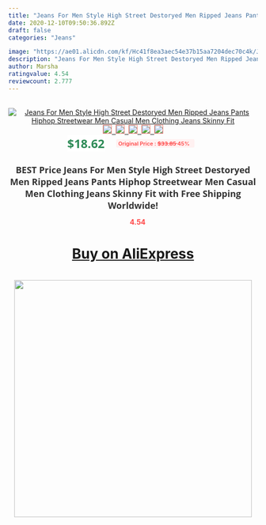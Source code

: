 ```yaml
---
title: "Jeans For Men Style High Street Destoryed Men Ripped Jeans Pants Hiphop Streetwear Men Casual Men Clothing Jeans Skinny Fit"
date: 2020-12-10T09:50:36.892Z
draft: false
categories: "Jeans"

image: "https://ae01.alicdn.com/kf/Hc41f8ea3aec54e37b15aa7204dec70c4k/Jeans-For-Men-Style-High-Street-Destoryed-Men-Ripped-Jeans-Pants-Hiphop-Streetwear-Men-Casual-Men.jpg"
description: "Jeans For Men Style High Street Destoryed Men Ripped Jeans Pants Hiphop Streetwear Men Casual Men Clothing Jeans Skinny Fit"
author: Marsha
ratingvalue: 4.54
reviewcount: 2.777
---
```

<br>
<div style="text-align: center;">
<a href="https://s.click.aliexpress.com/e/_9A5hbR" target="_blank" rel="nofollow noopener noreferrer"><img alt="Jeans For Men Style High Street Destoryed Men Ripped Jeans Pants Hiphop Streetwear Men Casual Men Clothing Jeans Skinny Fit" class="magnifier-image" src="https://ae01.alicdn.com/kf/Hc41f8ea3aec54e37b15aa7204dec70c4k/Jeans-For-Men-Style-High-Street-Destoryed-Men-Ripped-Jeans-Pants-Hiphop-Streetwear-Men-Casual-Men.jpg_640x640.jpg">
<br>
<img style="border:1px solid salmon" src="https://ae01.alicdn.com/kf/Hc41f8ea3aec54e37b15aa7204dec70c4k/Jeans-For-Men-Style-High-Street-Destoryed-Men-Ripped-Jeans-Pants-Hiphop-Streetwear-Men-Casual-Men.jpg_120x120.jpg">&nbsp;&nbsp;<img style="border:1px solid salmon" src="https://ae01.alicdn.com/kf/H456a30c235e643dc8c4d0ac66b03a498k/Jeans-For-Men-Style-High-Street-Destoryed-Men-Ripped-Jeans-Pants-Hiphop-Streetwear-Men-Casual-Men.jpg_120x120.jpg">&nbsp;&nbsp;<img style="border:1px solid salmon" src="https://ae01.alicdn.com/kf/Hce3a03a9c37b405ab240d62bfc9985e0L/Jeans-For-Men-Style-High-Street-Destoryed-Men-Ripped-Jeans-Pants-Hiphop-Streetwear-Men-Casual-Men.jpg_120x120.jpg">&nbsp;&nbsp;<img style="border:1px solid salmon" src="https://ae01.alicdn.com/kf/H433dc2b10d6a459fb0cfb1dbc893435eX/Jeans-For-Men-Style-High-Street-Destoryed-Men-Ripped-Jeans-Pants-Hiphop-Streetwear-Men-Casual-Men.jpg_120x120.jpg">&nbsp;&nbsp;<img style="border:1px solid salmon" src="https://ae01.alicdn.com/kf/H87417dc9b12a48ddb77bfb2f829e4900l/Jeans-For-Men-Style-High-Street-Destoryed-Men-Ripped-Jeans-Pants-Hiphop-Streetwear-Men-Casual-Men.jpg_120x120.jpg"></a></div><br0>
<div style="text-align: center;"><span style="background-color: white; border: 0px; box-sizing: border-box; color: seagreen; display: inline-block; font-family: &quot;open sans&quot; , &quot;arial&quot; , &quot;helvetica&quot; , sans-serif , &quot;heiti&quot;; font-size: 24px; font-stretch: inherit; font-weight: 700; line-height: inherit; margin: 0px 10px 0px 0px; padding: 0px; vertical-align: middle;">$18.62 </span>
<span style="background: rgb(255 , 241 , 241); border-radius: 3px; border: 0px; box-sizing: border-box; color: #ff4747; display: inline-block; font-family: inherit; font-size: 12px; font-stretch: inherit; font-style: inherit; font-variant: inherit; font-weight: 600; line-height: inherit; margin: 0px; padding: 2px 5px; transform: scale(0.9); vertical-align: middle;">Original Price : <b style="text-decoration: line-through;">$33.85 </b> 45%&nbsp;&nbsp;</span></div>
<h1 style="color: #333333; display: inline-block; font-family: &quot;open sans&quot; , &quot;arial&quot; , &quot;helvetica&quot; , sans-serif , &quot;heiti&quot;; font-size: 18px; font-stretch: inherit; font-weight: 700; text-align: center;">BEST Price Jeans For Men Style High Street Destoryed Men Ripped Jeans Pants Hiphop Streetwear Men Casual Men Clothing Jeans Skinny Fit with Free Shipping Worldwide!</h1>
<div style="color: #ff4747; text-align: center;">
<img src="https://4.bp.blogspot.com/-M0ZcTcb-5uY/XleCXlxnR4I/AAAAAAAAAEc/OrjgMkXV1oMQFaCRZj5HQwOCBcu3w1FegCPcBGAYYCw/s1600/star.png" style="height: 15px;">&nbsp;<b>4.54</b></div>
<div class="button_cont" align="center"><a class="buynow_a" href="https://s.click.aliexpress.com/e/_9A5hbR" target="_blank" rel="nofollow noopener noreferrer"><H1>Buy on AliExpress</H1></a></div><br>
<div class="separator" style="clear: both; text-align: center;">
<img src="https://lh3.googleusercontent.com/-pTy5HemUv9M/XlePHvY0dAI/AAAAAAAAAE4/0nX5iRUoIWY8eMW9Dpxeirr157OZliDIgCLcBGAsYHQ/s1600/badge.gif" width="480">
</div>
